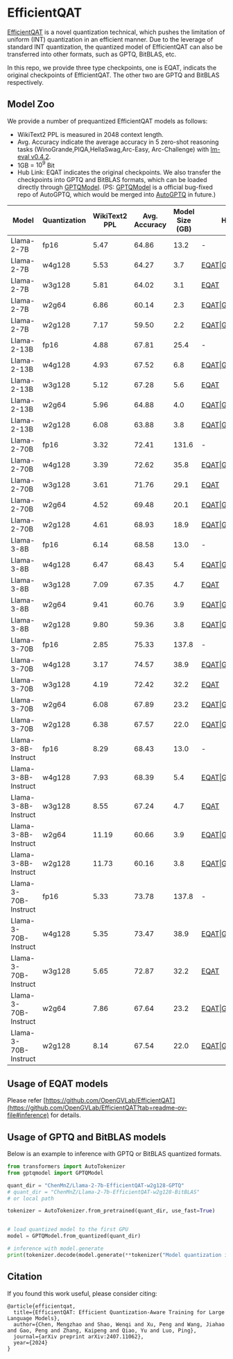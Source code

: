 # EfficientQAT

[EfficientQAT](https://arxiv.org/abs/2407.11062) is a novel quantization technical, which pushes the limitation of uniform (INT) quantization in an efficient manner. Due to the leverage of standard INT quantization, the quantized model of EfficientQAT can also be transferred into other formats, such as GPTQ, BitBLAS, etc.  


In this repo, we provide three type checkpoints, one is EQAT, indicats the original checkpoints of EfficientQAT. The other two are GPTQ and BitBLAS respectively.


## Model Zoo

We provide a number of prequantized EfficientQAT models as follows: 

- WikiText2 PPL is measured in 2048 context length.
- Avg. Accuracy indicate the average accuracy in 5 zero-shot reasoning tasks (WinoGrande,PIQA,HellaSwag,Arc-Easy, Arc-Challenge) with [lm-eval v0.4.2](https://github.com/EleutherAI/lm-evaluation-harness).
- 1GB = $10^9$ Bit
- Hub Link: EQAT indicates the original checkpoints. We also transfer the checkpoints into GPTQ and BitBLAS formats, which can be loaded directly through [GPTQModel](https://github.com/ModelCloud/GPTQModel). (PS: [GPTQModel](https://github.com/ModelCloud/GPTQModel) is a official bug-fixed repo of AutoGPTQ, which would be merged into [AutoGPTQ](https://github.com/AutoGPTQ/AutoGPTQ) in future.)

| Model | Quantization | WikiText2 PPL | Avg. Accuracy | Model Size (GB) | Hub link|
|-------|--------------|---------------|---------------|-----------------|----------|
Llama-2-7B|fp16|5.47|64.86|13.2|-|
Llama-2-7B|w4g128|5.53|64.27|3.7|[EQAT](https://huggingface.co/ChenMnZ/Llama-2-7b-EfficientQAT-w4g128)\|[GPTQ](https://huggingface.co/ChenMnZ/Llama-2-7b-EfficientQAT-w4g128-GPTQ)\|[BitBLAS](Llama-2-7b-EfficientQAT-w4g128-BitBLAS)|
Llama-2-7B|w3g128|5.81|64.02|3.1|[EQAT](https://huggingface.co/ChenMnZ/Llama-2-7b-EfficientQAT-w3g128)|
Llama-2-7B|w2g64|6.86|60.14|2.3|[EQAT](https://huggingface.co/ChenMnZ/Llama-2-7b-EfficientQAT-w2g64)\|[GPTQ](https://huggingface.co/ChenMnZ/Llama-2-7b-EfficientQAT-w2g64-GPTQ)\|[BitBLAS](Llama-2-7b-EfficientQAT-w2g64-BitBLAS)|
Llama-2-7B|w2g128|7.17|59.50|2.2|[EQAT](https://huggingface.co/ChenMnZ/Llama-2-7b-EfficientQAT-w2g128)\|[GPTQ](https://huggingface.co/ChenMnZ/Llama-2-7b-EfficientQAT-w2g128-GPTQ)\|[BitBLAS](Llama-2-7b-EfficientQAT-w2g128-BitBLAS)|
Llama-2-13B|fp16|4.88|67.81|25.4|-|
Llama-2-13B|w4g128|4.93|67.52|6.8|[EQAT](https://huggingface.co/ChenMnZ/Llama-2-13b-EfficientQAT-w4g128)\|[GPTQ](https://huggingface.co/ChenMnZ/Llama-2-7b-EfficientQAT-w4g128-GPTQ)\|[BitBLAS](Llama-2-7b-EfficientQAT-w4g128-BitBLAS)|
Llama-2-13B|w3g128|5.12|67.28|5.6|[EQAT](https://huggingface.co/ChenMnZ/Llama-2-13b-EfficientQAT-w3g128)|
Llama-2-13B|w2g64|5.96|64.88|4.0|[EQAT](https://huggingface.co/ChenMnZ/Llama-2-13b-EfficientQAT-w2g64)\|[GPTQ](https://huggingface.co/ChenMnZ/Llama-2-13b-EfficientQAT-w2g64-GPTQ)\|[BitBLAS](Llama-2-13b-EfficientQAT-w2g64-BitBLAS)|
Llama-2-13B|w2g128|6.08|63.88|3.8|[EQAT](https://huggingface.co/ChenMnZ/Llama-2-13b-EfficientQAT-w2g128)\|[GPTQ](https://huggingface.co/ChenMnZ/Llama-2-13b-EfficientQAT-w2g128-GPTQ)\|[BitBLAS](Llama-2-13b-EfficientQAT-w2g128-BitBLAS)|
Llama-2-70B|fp16|3.32|72.41|131.6|-|
Llama-2-70B|w4g128|3.39|72.62|35.8|[EQAT](https://huggingface.co/ChenMnZ/Llama-2-70b-EfficientQAT-w4g128)\|[GPTQ](https://huggingface.co/ChenMnZ/Llama-2-70b-EfficientQAT-w4g128-GPTQ)\|[BitBLAS](Llama-2-70b-EfficientQAT-w4g128-BitBLAS)|
Llama-2-70B|w3g128|3.61|71.76|29.1|[EQAT](https://huggingface.co/ChenMnZ/Llama-2-70b-EfficientQAT-w3g128)|
Llama-2-70B|w2g64|4.52|69.48|20.1|[EQAT](https://huggingface.co/ChenMnZ/Llama-2-70b-EfficientQAT-w2g64)\|[GPTQ](https://huggingface.co/ChenMnZ/Llama-2-70b-EfficientQAT-w2g64-GPTQ)\|[BitBLAS](Llama-2-70b-EfficientQAT-w2g64-BitBLAS)|
Llama-2-70B|w2g128|4.61|68.93|18.9|[EQAT](https://huggingface.co/ChenMnZ/Llama-2-70b-EfficientQAT-w2g128)\|[GPTQ](https://huggingface.co/ChenMnZ/Llama-2-70b-EfficientQAT-w2g128-GPTQ)\|[BitBLAS](Llama-2-70b-EfficientQAT-w2g128-BitBLAS)|
Llama-3-8B|fp16|6.14|68.58|13.0|-|
Llama-3-8B|w4g128|6.47|68.43|5.4|[EQAT](https://huggingface.co/ChenMnZ/Llama-3-8b-EfficientQAT-w4g128)\|[GPTQ](https://huggingface.co/ChenMnZ/Llama-3-8b-EfficientQAT-w4g128-GPTQ)\|[BitBLAS](Llama-3-8b-EfficientQAT-w4g128-BitBLAS)|
Llama-3-8B|w3g128|7.09|67.35|4.7|[EQAT](https://huggingface.co/ChenMnZ/Llama-3-8b-EfficientQAT-w3g128)|
Llama-3-8B|w2g64|9.41|60.76|3.9|[EQAT](https://huggingface.co/ChenMnZ/Llama-3-8b-EfficientQAT-w2g64)\|[GPTQ](https://huggingface.co/ChenMnZ/Llama-3-8b-EfficientQAT-w4g128-GPTQ)\|[BitBLAS](Llama-3-8b-EfficientQAT-w2g64-BitBLAS)|
Llama-3-8B|w2g128|9.80|59.36|3.8|[EQAT](https://huggingface.co/ChenMnZ/Llama-3-8b-EfficientQAT-w2g128)\|[GPTQ](https://huggingface.co/ChenMnZ/Llama-3-8b-EfficientQAT-w2g128-GPTQ)\|[BitBLAS](Llama-3-8b-EfficientQAT-w2g128-BitBLAS)|
Llama-3-70B|fp16|2.85|75.33|137.8|-|
Llama-3-70B|w4g128|3.17|74.57|38.9|[EQAT](https://huggingface.co/ChenMnZ/Llama-3-70b-EfficientQAT-w4g128)\|[GPTQ](https://huggingface.co/ChenMnZ/Llama-3-70b-EfficientQAT-w4g128-GPTQ)\|[BitBLAS](Llama-3-70b-EfficientQAT-w4g128-BitBLAS)|
Llama-3-70B|w3g128|4.19|72.42|32.2|[EQAT](https://huggingface.co/ChenMnZ/Llama-3-70b-EfficientQAT-w3g128)|
Llama-3-70B|w2g64|6.08|67.89|23.2|[EQAT](https://huggingface.co/ChenMnZ/Llama-3-70b-EfficientQAT-w2g64)\|[GPTQ](https://huggingface.co/ChenMnZ/Llama-3-70b-EfficientQAT-w2g64-GPTQ)|
Llama-3-70B|w2g128|6.38|67.57|22.0|[EQAT](https://huggingface.co/ChenMnZ/Llama-3-70b-EfficientQAT-w2g128)\|[GPTQ](https://huggingface.co/ChenMnZ/Llama-3-70b-EfficientQAT-w2g128-GPTQ)\|[BitBLAS](Llama-3-70b-EfficientQAT-w2g128-BitBLAS)|
Llama-3-8B-Instruct|fp16|8.29|68.43|13.0|-|
Llama-3-8B-Instruct|w4g128|7.93|68.39|5.4|[EQAT](https://huggingface.co/ChenMnZ/Llama-3-8b-instruct-EfficientQAT-w4g128)\|[GPTQ](https://huggingface.co/ChenMnZ/Llama-3-8b-instruct-EfficientQAT-w4g128-GPTQ)\|[BitBLAS](Llama-3-8b-instruct-EfficientQAT-w4g128-BitBLAS)|
Llama-3-8B-Instruct|w3g128|8.55|67.24|4.7|[EQAT](https://huggingface.co/ChenMnZ/Llama-3-8b-instruct-EfficientQAT-w3g128)|
Llama-3-8B-Instruct|w2g64|11.19|60.66|3.9|[EQAT](https://huggingface.co/ChenMnZ/Llama-3-8b-instruct-EfficientQAT-w2g64)\|[GPTQ](https://huggingface.co/ChenMnZ/Llama-3-8b-instruct-EfficientQAT-w2g64-GPTQ)\|[BitBLAS](Llama-3-8b-instruct-EfficientQAT-w2g64-BitBLAS)|
Llama-3-8B-Instruct|w2g128|11.73|60.16|3.8|[EQAT](https://huggingface.co/ChenMnZ/Llama-3-8b-instruct-EfficientQAT-w2g128)\|[GPTQ](https://huggingface.co/ChenMnZ/Llama-3-8b-instruct-EfficientQAT-w2g128-GPTQ)\|[BitBLAS](Llama-3-8b-instruct-EfficientQAT-w2g128-BitBLAS)|
Llama-3-70B-Instruct|fp16|5.33|73.78|137.8|-|
Llama-3-70B-Instruct|w4g128|5.35|73.47|38.9|[EQAT](https://huggingface.co/ChenMnZ/Llama-3-70b-instruct-EfficientQAT-w4g128)\|[GPTQ](https://huggingface.co/ChenMnZ/Llama-3-70b-instruct-EfficientQAT-w4g128-GPTQ)\|[BitBLAS](Llama-3-70b-instruct-EfficientQAT-w4g128-BitBLAS)|
Llama-3-70B-Instruct|w3g128|5.65|72.87|32.2|[EQAT](https://huggingface.co/ChenMnZ/Llama-3-70b-instruct-EfficientQAT-w3g128)|
Llama-3-70B-Instruct|w2g64|7.86|67.64|23.2|[EQAT](https://huggingface.co/ChenMnZ/Llama-3-70b-instruct-EfficientQAT-w2g64)\|[GPTQ](https://huggingface.co/ChenMnZ/Llama-3-70b-instruct-EfficientQAT-w2g64-GPTQ)\|[BitBLAS](Llama-3-70b-instruct-EfficientQAT-w2g64-BitBLAS)|
Llama-3-70B-Instruct|w2g128|8.14|67.54|22.0|[EQAT](https://huggingface.co/ChenMnZ/Llama-3-70b-instruct-EfficientQAT-w2g128)\|[GPTQ](https://huggingface.co/ChenMnZ/Llama-3-70b-instruct-EfficientQAT-w2g128-GPTQ)\|[BitBLAS](Llama-3-70b-instruct-EfficientQAT-w2g128-BitBLAS)|

## Usage of EQAT models
Please refer [https://github.com/OpenGVLab/EfficientQAT](https://github.com/OpenGVLab/EfficientQAT?tab=readme-ov-file#inference) for details.

## Usage of GPTQ and BitBLAS models
Below is an example to inference with GPTQ or BitBLAS quantized formats.
```Python
from transformers import AutoTokenizer
from gptqmodel import GPTQModel

quant_dir = "ChenMnZ/Llama-2-7b-EfficientQAT-w2g128-GPTQ"
# quant_dir = "ChenMnZ/Llama-2-7b-EfficientQAT-w2g128-BitBLAS"
# or local path

tokenizer = AutoTokenizer.from_pretrained(quant_dir, use_fast=True)


# load quantized model to the first GPU
model = GPTQModel.from_quantized(quant_dir)

# inference with model.generate
print(tokenizer.decode(model.generate(**tokenizer("Model quantization is", return_tensors="pt").to(model.device))[0]))
```


## Citation
If you found this work useful, please consider citing:
```
@article{efficientqat,
  title={EfficientQAT: Efficient Quantization-Aware Training for Large Language Models},
  author={Chen, Mengzhao and Shao, Wenqi and Xu, Peng and Wang, Jiahao and Gao, Peng and Zhang, Kaipeng and Qiao, Yu and Luo, Ping},
  journal={arXiv preprint arXiv:2407.11062},
  year={2024}
}
```